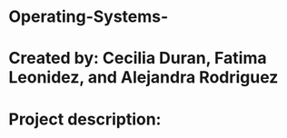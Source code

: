 # Operating-Systems-
# Created by: Cecilia Duran, Fatima Leonidez, and Alejandra Rodriguez
# Project description: 
